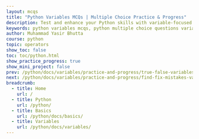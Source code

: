 ```yaml
---
layout: mcqs
title: "Python Variables MCQs | Multiple Choice Practice & Progress"
description: Test and enhance your Python skills with variable-focused MCQs! Cover declaration, assignment, naming conventions, scope, and common errors through interactive multiple‑choice questions.
keywords: python variables mcqs, python multiple choice questions variables, python variable quiz, python variable declaration mcq, python variable assignment mcqs, python beginner mcqs, practice python variables questions, python variables test online, python variables quiz free, python fundamentals mcqs
author: Muhammad Yasir Bhutta
course: python
topic: operators
show_toc: false
toc: toc/python.html
show_practice_progress: true
show_mini_project: false
prev: /python/docs/variables/practice-and-progress/true-false-variables.html
next: /python/docs/variables/practice-and-progress/find-fix-mistakes-variables.html
breadcrumb:
  - title: Home
    url: /
  - title: Python
    url: /python/
  - title: Basics
    url: /python/docs/basics/
  - title: Variables
    url: /python/docs/variables/
---
```




